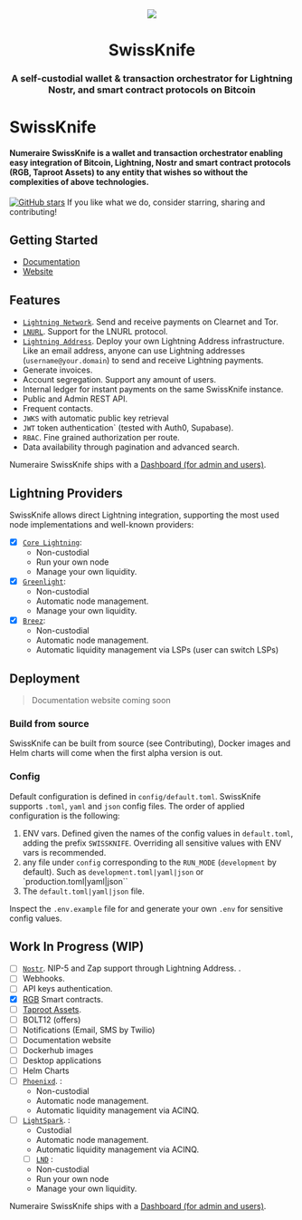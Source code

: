 <div align="center">

  <img src="https://numeraire.fra1.digitaloceanspaces.com/LOGO_FULL_PNG_color_dark_634b18ed4c.png" style="max-height:200px"/>

  <h1>SwissKnife</h1>

  <h3>A self-custodial wallet & transaction orchestrator for Lightning Nostr, and smart contract protocols on Bitcoin</h3>

</div>

# SwissKnife

#### Numeraire SwissKnife is a wallet and transaction orchestrator enabling easy integration of Bitcoin, Lightning, Nostr and smart contract protocols (RGB, Taproot Assets) to any entity that wishes so without the complexities of above technologies.

[![GitHub stars](https://img.shields.io/github/stars/SeaQL/sea-orm.svg?style=social&label=Star&maxAge=1)](https://github.com/SeaQL/sea-orm/stargazers/)
If you like what we do, consider starring, sharing and contributing!

## Getting Started

- [Documentation](https:/www.numeraire.tech/docs)
- [Website](https://www.numeraire.tech/)

## Features

- [`Lightning Network`](https://github.com/lnurl/luds). Send and receive payments on Clearnet and Tor.
- [`LNURL`](https://github.com/lnurl/luds). Support for the LNURL protocol.
- [`Lightning Address`](https://lightningaddress.com/). Deploy your own Lightning Address infrastructure. Like an email address, anyone can use Lightning addresses (`username@your.domain`) to send and receive Lightning payments.
- Generate invoices.
- Account segregation. Support any amount of users.
- Internal ledger for instant payments on the same SwissKnife instance.
- Public and Admin REST API.
- Frequent contacts.
- `JWKS` with automatic public key retrieval
- `JWT` token authentication` (tested with Auth0, Supabase).
- `RBAC`. Fine grained authorization per route.
- Data availability through pagination and advanced search.

Numeraire SwissKnife ships with a [Dashboard (for admin and users)](https://github.com/bitcoin-numeraire/swissknife-dashboard).

## Lightning Providers

SwissKnife allows direct Lightning integration, supporting the most used node implementations and well-known providers:

- [x] [`Core Lightning`](https://corelightning.org/):
  - Non-custodial
  - Run your own node
  - Manage your own liquidity.
- [x] [`Greenlight`](https://blockstream.com/lightning/greenlight/):
  - Non-custodial
  - Automatic node management.
  - Manage your own liquidity.
- [x] [`Breez`](https://breez.technology/sdk/):
  - Non-custodial
  - Automatic node management.
  - Automatic liquidity management via LSPs (user can switch LSPs)

## Deployment

> Documentation website coming soon

### Build from source

SwissKnife can be built from source (see Contributing), Docker images and Helm charts will come when the first alpha version is out.

### Config

Default configuration is defined in `config/default.toml`. SwissKnife supports `.toml`, `yaml` and `json` config files. The order of applied configuration is the following:

1. ENV vars. Defined given the names of the config values in `default.toml`, adding the prefix `SWISSKNIFE`. Overriding all sensitive values with ENV vars is recommended.
2. any file under `config` corresponding to the `RUN_MODE` (`development` by default). Such as `development.toml|yaml|json` or `production.toml|yaml|json``
3. The `default.toml|yaml|json` file.

Inspect the `.env.example` file for and generate your own `.env` for sensitive config values.

## Work In Progress (WIP)

- [ ] [`Nostr`](https://github.com/nostr-protocol/nips/blob/master/57.md). NIP-5 and Zap support through Lightning Address. .
- [ ] Webhooks.
- [ ] API keys authentication.
- [x] [RGB](https://rgb.tech/) Smart contracts.
- [ ] [Taproot Assets](https://docs.lightning.engineering/the-lightning-network/taproot-assets).
- [ ] BOLT12 (offers)
- [ ] Notifications (Email, SMS by Twilio)
- [ ] Documentation website
- [ ] Dockerhub images
- [ ] Desktop applications
- [ ] Helm Charts
- [ ] [`Phoenixd`](https://phoenix.acinq.co/server). :
  - Non-custodial
  - Automatic node management.
  - Automatic liquidity management via ACINQ.
- [ ] [`LightSpark`](https://www.lightspark.com/). :
  - Custodial
  - Automatic node management.
  - Automatic liquidity management via ACINQ.
  - [ ] [`LND`](https://github.com/lightningnetwork/lnd) :
  - Non-custodial
  - Run your own node
  - Manage your own liquidity.

Numeraire SwissKnife ships with a [Dashboard (for admin and users)](https://github.com/bitcoin-numeraire/swissknife-dashboard).
